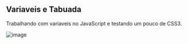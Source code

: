 ## Variaveis e Tabuada

Trabalhando com variaveis no JavaScript e testando um pouco de CSS3.

![image](https://user-images.githubusercontent.com/69824782/103103229-7f055e00-45fe-11eb-893d-fef3c18f30d2.png)
